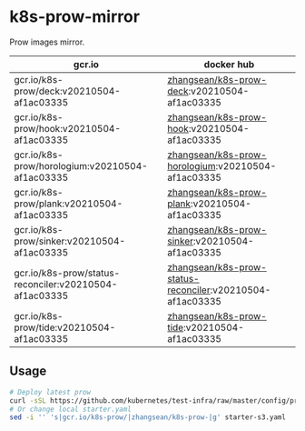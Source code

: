 # k8s-prow-mirror

Prow images mirror.

gcr.io | docker hub
---|---
gcr.io/k8s-prow/deck:v20210504-af1ac03335 | [zhangsean/k8s-prow-deck](https://hub.docker.com/r/zhangsean/k8s-prow-deck):v20210504-af1ac03335
gcr.io/k8s-prow/hook:v20210504-af1ac03335 | [zhangsean/k8s-prow-hook](https://hub.docker.com/r/zhangsean/k8s-prow-hook):v20210504-af1ac03335
gcr.io/k8s-prow/horologium:v20210504-af1ac03335 | [zhangsean/k8s-prow-horologium](https://hub.docker.com/r/zhangsean/k8s-prow-horologium):v20210504-af1ac03335
gcr.io/k8s-prow/plank:v20210504-af1ac03335 | [zhangsean/k8s-prow-plank](https://hub.docker.com/r/zhangsean/k8s-prow-plank):v20210504-af1ac03335
gcr.io/k8s-prow/sinker:v20210504-af1ac03335 | [zhangsean/k8s-prow-sinker](https://hub.docker.com/r/zhangsean/k8s-prow-sinker):v20210504-af1ac03335
gcr.io/k8s-prow/status-reconciler:v20210504-af1ac03335 | [zhangsean/k8s-prow-status-reconciler](https://hub.docker.com/r/zhangsean/k8s-prow-status-reconciler):v20210504-af1ac03335
gcr.io/k8s-prow/tide:v20210504-af1ac03335 | [zhangsean/k8s-prow-tide](https://hub.docker.com/r/zhangsean/k8s-prow-tide):v20210504-af1ac03335

## Usage

```bash
# Deploy latest prow
curl -sSL https://github.com/kubernetes/test-infra/raw/master/config/prow/cluster/starter-s3.yaml | sed 's|gcr.io/k8s-prow/|zhangsean/k8s-prow-|g' | kubectl apply -f -
# Or change local starter.yaml
sed -i '' 's|gcr.io/k8s-prow/|zhangsean/k8s-prow-|g' starter-s3.yaml
```
